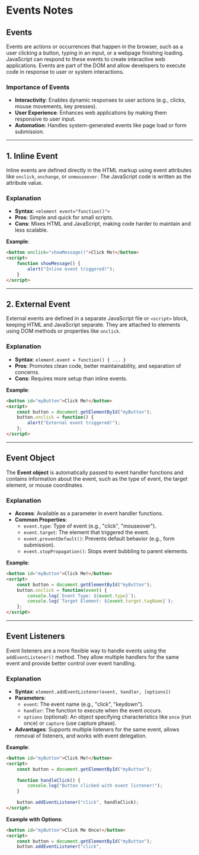 # Events Notes

## Events

Events are actions or occurrences that happen in the browser, such as a user clicking a button, typing in an input, or a webpage finishing loading. JavaScript can respond to these events to create interactive web applications. Events are part of the DOM and allow developers to execute code in response to user or system interactions.

### Importance of Events

- **Interactivity**: Enables dynamic responses to user actions (e.g., clicks, mouse movements, key presses).
- **User Experience**: Enhances web applications by making them responsive to user input.
- **Automation**: Handles system-generated events like page load or form submission.

---

## 1. Inline Event

Inline events are defined directly in the HTML markup using event attributes like `onclick`, `onchange`, or `onmouseover`. The JavaScript code is written as the attribute value.

### Explanation

- **Syntax**: `<element event="function()">`
- **Pros**: Simple and quick for small scripts.
- **Cons**: Mixes HTML and JavaScript, making code harder to maintain and less scalable.

**Example**:

```html
<button onclick="showMessage()">Click Me!</button>
<script>
    function showMessage() {
        alert("Inline event triggered!");
    }
</script>
```

---

## 2. External Event

External events are defined in a separate JavaScript file or `<script>` block, keeping HTML and JavaScript separate. They are attached to elements using DOM methods or properties like `onclick`.

### Explanation

- **Syntax**: `element.event = function() { ... }`
- **Pros**: Promotes clean code, better maintainability, and separation of concerns.
- **Cons**: Requires more setup than inline events.

**Example**:

```html
<button id="myButton">Click Me!</button>
<script>
    const button = document.getElementById("myButton");
    button.onclick = function() {
        alert("External event triggered!");
    };
</script>
```

---

## Event Object

The **Event object** is automatically passed to event handler functions and contains information about the event, such as the type of event, the target element, or mouse coordinates.

### Explanation

- **Access**: Available as a parameter in event handler functions.
- **Common Properties**:
  - `event.type`: Type of event (e.g., "click", "mouseover").
  - `event.target`: The element that triggered the event.
  - `event.preventDefault()`: Prevents default behavior (e.g., form submission).
  - `event.stopPropagation()`: Stops event bubbling to parent elements.

**Example**:

```html
<button id="myButton">Click Me!</button>
<script>
    const button = document.getElementById("myButton");
    button.onclick = function(event) {
        console.log(`Event Type: ${event.type}`);
        console.log(`Target Element: ${event.target.tagName}`);
    };
</script>
```

---

## Event Listeners

Event listeners are a more flexible way to handle events using the `addEventListener()` method. They allow multiple handlers for the same event and provide better control over event handling.

### Explanation

- **Syntax**: `element.addEventListener(event, handler, [options])`
- **Parameters**:
  - `event`: The event name (e.g., "click", "keydown").
  - `handler`: The function to execute when the event occurs.
  - `options` (optional): An object specifying characteristics like `once` (run once) or `capture` (use capture phase).
- **Advantages**: Supports multiple listeners for the same event, allows removal of listeners, and works with event delegation.

**Example**:

```html
<button id="myButton">Click Me!</button>
<script>
    const button = document.getElementById("myButton");
    
    function handleClick() {
        console.log("Button clicked with event listener!");
    }
    
    button.addEventListener("click", handleClick);
</script>
```

**Example with Options**:

```html
<button id="myButton">Click Me Once!</button>
<script>
    const button = document.getElementById("myButton");
    button.addEventListener("click",
```